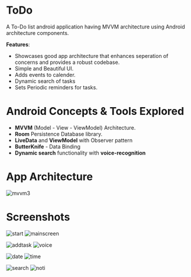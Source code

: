 # ToDo
A To-Do list android application having MVVM architecture using Android architecture components.

   **Features**:

-  Showcases good app architecture that enhances seperation of concerns and provides a robust codebase.
-  Simple and Beautiful UI.
-  Adds events to calender.
-  Dynamic search of tasks
-  Sets Periodic reminders for tasks.

# Android Concepts & Tools Explored

-  **MVVM** (Model - View - ViewModel) Architecture.
-  **Room** Persistence Database library.
-  **LiveData** and **ViewModel** with Observer pattern
-  **ButterKnife** - Data Binding
-  **Dynamic search** functionality with **voice-recognition**

# App Architecture

![mvvm3](https://user-images.githubusercontent.com/20114242/43380529-7e683d08-93e2-11e8-8c14-65085f2e33ef.png)

# Screenshots
   
![start](https://user-images.githubusercontent.com/20114242/43382986-a8ae554a-93ea-11e8-980f-e9a4f8de7288.png) ![mainscreen](https://user-images.githubusercontent.com/20114242/43451836-ed309340-94c6-11e8-9d5b-e9555d568093.png)

![addtask](https://user-images.githubusercontent.com/20114242/43392828-e92b2de4-9405-11e8-876d-7a884c3cf075.png) ![voice](https://user-images.githubusercontent.com/20114242/43392835-ecbba79a-9405-11e8-9bee-0223820861e4.png)

![date](https://user-images.githubusercontent.com/20114242/43392864-06819a72-9406-11e8-9cc9-4241616f6353.png) ![time](https://user-images.githubusercontent.com/20114242/43392872-0b2f6270-9406-11e8-9d67-1783c6367cf4.png)

![search](https://user-images.githubusercontent.com/20114242/43392884-170148fc-9406-11e8-8f65-bbfc664d1c8b.png) ![noti](https://user-images.githubusercontent.com/20114242/43392960-6934aae2-9406-11e8-8a9d-3c49c15a1661.png)
